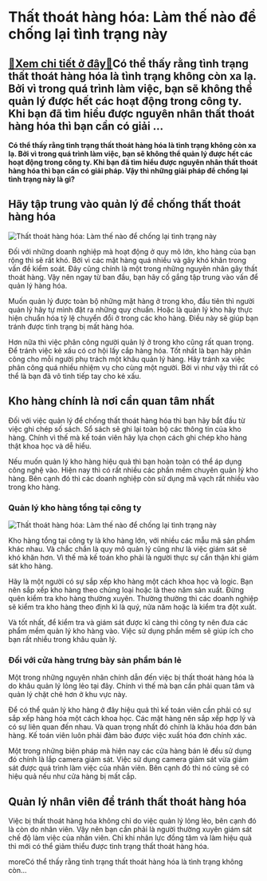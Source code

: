 Thất thoát hàng hóa: Làm thế nào để chống lại tình trạng này
============================================================

[:gift:Xem chi tiết ở đây:gift:](https://hddtvn.com/that-thoat-hang-hoa-lam-the-nao-de-chong-lai-tinh-trang-nay/)Có thể thấy rằng tình trạng thất thoát hàng hóa là tình trạng không còn xa lạ. Bởi vì trong quá trình làm việc, bạn sẽ không thể quản lý được hết các hoạt động trong công ty. Khi bạn đã tìm hiểu được nguyên nhân thất thoát hàng hóa thì bạn cần có giải …
-------------------------------------------------------------------------------------------------------------------------------------------------------------------------------------------------------------------------------------------------------------

**Có thể thấy rằng tình trạng thất thoát hàng hóa là tình trạng không còn xa lạ. Bởi vì trong quá trình làm việc, bạn sẽ không thể quản lý được hết các hoạt động trong công ty. Khi bạn đã tìm hiểu được nguyên nhân thất thoát hàng hóa thì bạn cần có giải pháp. Vậy thì những giải pháp để chống lại tình trạng này là gì?**


Hãy tập trung vào quản lý để chống thất thoát hàng hóa
------------------------------------------------------


![Thất thoát hàng hóa: Làm thế nào để chống lại tình trạng này](https://hddtvn.com/wp-content/uploads/2021/01/44.jpg)


Đối với những doanh nghiệp mà hoạt động ở quy mô lớn, kho hàng của bạn rộng thì sẽ rất khó. Bởi vì các mặt hàng quá nhiều và gây khó khăn trong vấn đề kiểm soát. Đây cũng chính là một trong những nguyên nhân gây thất thoát hàng. Vậy nên ngay từ ban đầu, bạn hãy cố gắng tập trung vào vấn để quản lý hàng hóa.


Muốn quản lý được toàn bộ những mặt hàng ở trong kho, đầu tiên thì người quản lý hãy tự mình đặt ra những quy chuẩn. Hoặc là quản lý kho hãy thực hiện chuẩn hóa tỷ lệ chuyển đổi ở trong các kho hàng. Điều này sẽ giúp bạn tránh được tình trạng bị mất hàng hóa.


Hơn nữa thì việc phân công người quản lý ở trong kho cũng rất quan trọng. Để tránh việc kẻ xấu có cơ hội lấy cắp hàng hóa. Tốt nhất là bạn hãy phân công cho mỗi người phụ trách một khâu quản lý hàng. Hãy tránh xa việc phân công quá nhiều nhiệm vụ cho cùng một người. Bởi vì như vậy thì rất có thể là bạn đã vô tình tiếp tay cho kẻ xấu.


Kho hàng chính là nơi cần quan tâm nhất
---------------------------------------


Đối với việc quản lý để chống thất thoát hàng hóa thì bạn hãy bắt đầu từ việc ghi chép số sách. Sổ sách sẽ ghi lại toàn bộ các thông tin của kho hàng. Chính vì thế mà kế toán viên hãy lựa chọn cách ghi chép kho hàng thật khoa học và dễ hiểu.


Nếu muốn quản lý kho hàng hiệu quả thì bạn hoàn toàn có thể áp dụng công nghệ vào. Hiện nay thì có rất nhiều các phần mềm chuyên quản lý kho hàng. Bên cạnh đó thì các doanh nghiệp còn sử dụng mã vạch rất nhiều vào trong kho hàng.


### Quản lý kho hàng tổng tại công ty


![Thất thoát hàng hóa: Làm thế nào để chống lại tình trạng này](https://hddtvn.com/wp-content/uploads/2021/01/drobery.jpg)


Kho hàng tổng tại công ty là kho hàng lớn, với nhiều các mẫu mã sản phẩm khác nhau. Và chắc chắn là quy mô quản lý cũng như là việc giám sát sẽ khó khăn hơn. Vì thế mà kế toán kho phải là người thực sự cẩn thận khi giám sát kho hàng.


Hãy là một người có sự sắp xếp kho hàng một cách khoa học và logic. Bạn nên sắp xếp kho hàng theo chủng loại hoặc là theo năm sản xuất. Đừng quên kiểm tra kho hàng thường xuyên. Thường thường thì các doanh nghiệp sẽ kiểm tra kho hàng theo định kì là quý, nửa năm hoặc là kiểm tra đột xuất.


Và tốt nhất, để kiểm tra và giám sát được kĩ càng thì công ty nên đưa các phẩm mềm quản lý kho hàng vào. Việc sử dụng phần mềm sẽ giúp ích cho bạn rất nhiều trong khâu quản lý.


### Đối với cửa hàng trưng bày sản phẩm bán lẻ


Một trong những nguyên nhân chính dẫn đến việc bị thất thoát hàng hóa là do khâu quản lý lỏng lẻo tại đây. Chính vì thế mà bạn cần phải quan tâm và quản lý chặt chẽ hơn ở khu vực này.


Để có thể quản lý kho hàng ở đây hiệu quả thì kế toán viên cần phải có sự sắp xếp hàng hóa một cách khoa học. Các mặt hàng nên sắp xếp hợp lý và có sự liên quan đến nhau. Và quan trọng nhất đó chính là khâu hóa đơn bán hàng. Kế toán viên luôn phải đảm bảo được việc xuất hóa đơn chính xác.


Một trong những biện pháp mà hiện nay các cửa hàng bán lẻ đều sử dụng đó chính là lắp camera giám sát. Việc sử dụng camera giám sát vừa giám sát được quá trình làm việc của nhân viên. Bên cạnh đó thì nó cũng sẽ có hiệu quả nếu như cửa hàng bị mất cắp.


Quản lý nhân viên để tránh thất thoát hàng hóa
----------------------------------------------


Việc bị thất thoát hàng hóa không chỉ do việc quản lý lỏng lẻo, bên cạnh đó là còn do nhân viên. Vậy nên bạn cần phải là người thường xuyên giám sát chế độ làm việc của nhân viên. Chỉ khi nhân lực đồng tâm và làm hiệu quả thì mới có thể giảm thiểu được tình trạng thất thoát hàng hóa.


moreCó thể thấy rằng tình trạng thất thoát hàng hóa là tình trạng không còn…

